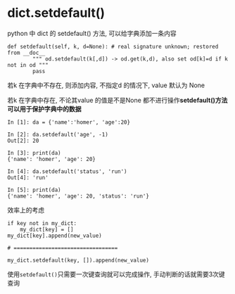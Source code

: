 # dict.setdefault()

python 中 dict 的 setdefault\(\) 方法, 可以给字典添加一条内容

```
def setdefault(self, k, d=None): # real signature unknown; restored from __doc__
        """ od.setdefault(k[,d]) -> od.get(k,d), also set od[k]=d if k not in od """
        pass
```

若k 在字典中不存在, 则添加内容, 不指定d 的情况下, value 默认为 None 

若k 在字典中存在, 不论其value 的值是不是None 都不进行操作**setdefault\(\)方法可以用于保护字典中的数据**

```
In [1]: da = {'name':'homer', 'age':20}

In [2]: da.setdefault('age', -1)
Out[2]: 20

In [3]: print(da)
{'name': 'homer', 'age': 20}

In [4]: da.setdefault('status', 'run')
Out[4]: 'run'

In [5]: print(da)
{'name': 'homer', 'age': 20, 'status': 'run'}
```

效率上的考虑

```
if key not in my_dict:
	my_dict[key] = []
my_dict[key].append(new_value)

# =================================

my_dict.setdefault(key, []).append(new_value)
```

使用`setdefault()`只需要一次键查询就可以完成操作, 手动判断的话就需要3次键查询

